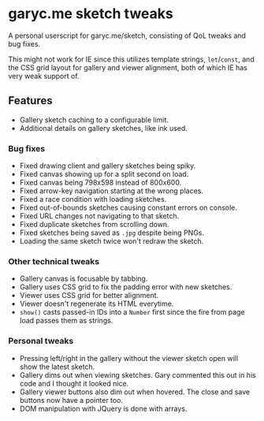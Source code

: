 
# garyc.me sketch tweaks

A personal userscript for garyc.me/sketch, consisting of QoL tweaks and bug fixes.

This might not work for IE since this utilizes template strings, `let`/`const`, and the CSS grid layout for gallery and viewer alignment, both of which IE has very weak support of.
<!-- just say ES6 -->

## Features

* Gallery sketch caching to a configurable limit.
* Additional details on gallery sketches, like ink used.

### Bug fixes

* Fixed drawing client and gallery sketches being spiky.
* Fixed canvas showing up for a split second on load.
* Fixed canvas being 798x598 instead of 800x600.
* Fixed arrow-key navigation starting at the wrong places.
* Fixed a race condition with loading sketches.
* Fixed out-of-bounds sketches causing constant errors on console.
* Fixed URL changes not navigating to that sketch.
* Fixed duplicate sketches from scrolling down.
* Fixed sketches being saved as `.jpg` despite being PNGs.
* Loading the same sketch twice won't redraw the sketch.

### Other technical tweaks

* Gallery canvas is focusable by tabbing.
* Gallery uses CSS grid to fix the padding error with new sketches.
* Viewer uses CSS grid for better alignment.
* Viewer doesn't regenerate its HTML everytime.
* `show()` casts passed-in IDs into a `Number` first since the fire from page load passes them as strings.

### Personal tweaks

* Pressing left/right in the gallery without the viewer sketch open will show the latest sketch.
* Gallery dims out when viewing sketches. Gary commented this out in his code and I thought it looked nice.
* Gallery viewer buttons also dim out when hovered. The close and save buttons now have a pointer too.
* DOM manipulation with JQuery is done with arrays.

<!-- todo: add license.txt, AGPL? -->
<!-- todo? add installation section -->
